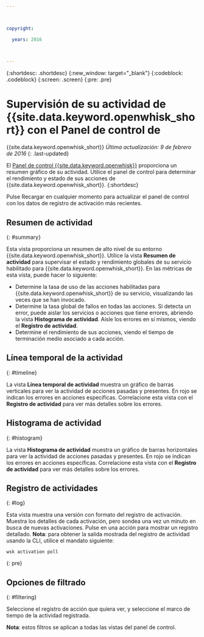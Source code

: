 ```yaml
---

 

copyright:

  years: 2016

 

---
```


{:shortdesc: .shortdesc}
{:new_window: target="_blank"}
{:codeblock: .codeblock}
{:screen: .screen}
{:pre: .pre}

# Supervisión de su actividad de {{site.data.keyword.openwhisk_short}} con el Panel de control de
{{site.data.keyword.openwhisk_short}}
*Última actualización: 9 de febrero de 2016*
{: .last-updated}

El [Panel de control {{site.data.keyword.openwhisk}}](https://{DomainName}/whisk/dashboard/) proporciona un resumen gráfico de su actividad. Utilice el panel de control para determinar el rendimiento y estado de sus acciones de
{{site.data.keyword.openwhisk_short}}. 
{:shortdesc}

Pulse Recargar en cualquier momento para actualizar el panel de control con los datos de registro de activación más recientes.

## Resumen de actividad
{: #summary}

Esta vista proporciona un resumen de alto nivel de su entorno {{site.data.keyword.openwhisk_short}}. Utilice la vista
**Resumen de actividad** para supervisar el estado y rendimiento globales de su servicio habilitado para
{{site.data.keyword.openwhisk_short}}. En las métricas de esta vista, puede hacer lo siguiente:
* Determine la tasa de uso de las acciones habilitadas para {{site.data.keyword.openwhisk_short}} de su servicio,
visualizando las veces que se han invocado.
* Determine la tasa global de fallos en todas las acciones. Si detecta un error, puede aislar los servicios o acciones que tiene errores,
abriendo la vista **Histograma de actividad**. Aísle los errores en sí mismos, viendo el **Registro de actividad**.
* Determine el rendimiento de sus acciones, viendo el tiempo de terminación medio asociado a cada acción. 

<!-- For tips on improving performance, see troubleshooting? -->

## Línea temporal de la actividad
{: #timeline}

La vista **Línea temporal de actividad** muestra un gráfico de barras verticales para ver la actividad
de acciones pasadas y presentes. En rojo se indican los errores en acciones específicas. Correlacione esta vista con el
**Registro de actividad** para ver más detalles sobre los errores.

## Histograma de actividad
{: #histogram}

La vista **Histograma de actividad** muestra un gráfico de barras horizontales para ver la actividad
de acciones pasadas y presentes. En rojo se indican los errores en acciones específicas. Correlacione esta vista con el
**Registro de actividad** para ver más detalles sobre los errores.

## Registro de actividades
{: #log}

Esta vista muestra una versión con formato del registro de activación. Muestra los detalles de cada activación, pero sondea una vez un minuto en busca de nuevas activaciones. Pulse en una acción para mostrar un registro detallado. 
**Nota**: para obtener la salida mostrada del registro de actividad usando la CLI, utilice el mandato siguiente: 

  ```
  wsk activation poll
  ```
  {: pre} 

## Opciones de filtrado
{: #filtering}

Seleccione el registro de acción que quiera ver, y seleccione el marco de tiempo de la actividad registrada. 

**Nota**: estos filtros se aplican a todas las vistas del panel de control.

